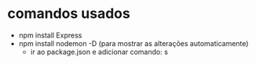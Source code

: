 # comandos usados

- npm install Express
- npm install nodemon -D (para mostrar as alterações automaticamente)
    - ir ao package.json e adicionar comando: s
